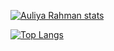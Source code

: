 [![Auliya Rahman stats](https://github-readme-stats.vercel.app/api?username=aulyarahman&show_icons=true&theme=dracula&custom_title=aulyarahman%20Statistic%20🚀)](https://github.com/aulyarahman/github-readme-stats)

[![Top Langs](https://github-readme-stats.vercel.app/api/top-langs/?username=goggxi&layout=compact&show_icons=true&theme=dracula)](https://github.com/aulyarahman/github-readme-stats)
